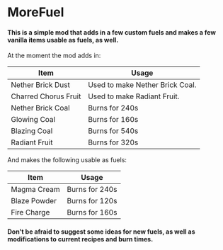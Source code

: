 # MoreFuel

#### This is a simple mod that adds in a few custom fuels and makes a few vanilla items usable as fuels, as well.

At the moment the mod adds in:

Item  | Usage
------------- | -------------
Nether Brick Dust    | Used to make Nether Brick Coal.
Charred Chorus Fruit | Used to make Radiant Fruit.
Nether Brick Coal    | Burns for 240s
Glowing Coal         | Burns for 160s
Blazing Coal         | Burns for 540s
Radiant Fruit        | Burns for 320s

And makes the following usable as fuels:

Item | Usage
------------- | -------------
Magma Cream   | Burns for 240s
Blaze Powder  | Burns for 120s
Fire Charge   | Burns for 160s

#### Don't be afraid to suggest some ideas for new fuels, as well as modifications to current recipes and burn times.
